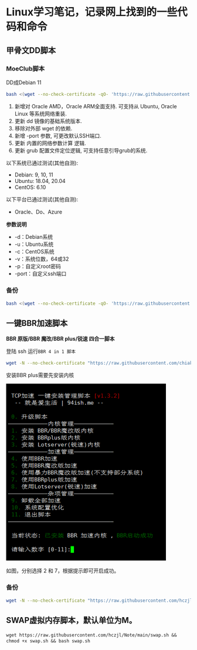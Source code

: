 # Linux学习笔记，记录网上找到的一些代码和命令

## 甲骨文DD脚本

### MoeClub脚本

DD成Debian 11

```bash
bash <(wget --no-check-certificate -qO- 'https://raw.githubusercontent.com/MoeClub/Note/master/InstallNET.sh') -d 11 -v 64 -p "自定义root密码" -port 22
```

1. 新增对 Oracle AMD，Oracle ARM全面支持. 可支持从 Ubuntu, Oracle Linux 等系统网络重装.
2. 更新 dd 镜像的基础系统版本.
3. 移除对外部 wget 的依赖.
4. 新增 -port 参数, 可更改默认SSH端口.
5. 更新 内置的网络参数计算 逻辑.
6. 更新 grub 配置文件定位逻辑, 可支持任意引导grub的系统.

以下系统已通过测试(其他自测):

- Debian: 9, 10, 11
- Ubuntu: 18.04, 20.04
- CentOS: 6.10

以下平台已通过测试(其他自测):

- Oracle、Do、Azure

**参数说明**

- -d：Debian系统
- -u：Ubuntu系统
- -c：CentOS系统
- -v：系统位数，64或32
- -p：自定义root密码
- -port：自定义ssh端口

### 备份

```bash
bash <(wget --no-check-certificate -qO- 'https://raw.githubusercontent.com/hczjl/Note/main/InstallNET.sh') -d 11 -v 64 -p "自定义root密码" -port 22
```

## 一键BBR加速脚本

**BBR 原版/BBR 魔改/BBR plus/锐速 四合一脚本**

登陆 ssh 运行`BBR 4 in 1 脚本`

```bash
wget -N --no-check-certificate "https://raw.githubusercontent.com/chiakge/Linux-NetSpeed/master/tcp.sh" && chmod +x tcp.sh && ./tcp.sh
```

安装BBR plus需要先安装内核

![](https://raw.githubusercontent.com/hczjl/Note/main/pic/bbr-1.png)

如图，分别选择 2 和 7，根据提示即可开启成功。

### 备份

```bash
wget -N --no-check-certificate "https://raw.githubusercontent.com/hczjl/Note/main/tcp.sh" && chmod +x tcp.sh && ./tcp.sh
```

## SWAP虚拟内存脚本，默认单位为M。

```
wget https://raw.githubusercontent.com/hczjl/Note/main/swap.sh && chmod +x swap.sh && bash swap.sh
```



